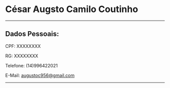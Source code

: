 # César Augsto Camilo Coutinho

----


## Dados Pessoais:

CPF: XXXXXXXX

RG: XXXXXXXX

Telefone: (14)996422021

E-Mail: augustoc956@gmail.com


-----